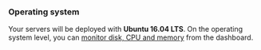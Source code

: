 <!-- post: -->


### Operating system

Your servers will be deployed with **Ubuntu 16.04 LTS**. On the operating system level, you can [monitor disk, CPU and memory](/managing-your-stack/server-monitoring) from the dashboard.

